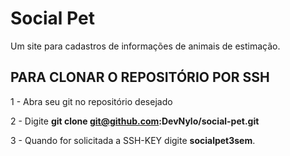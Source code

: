 # Social Pet
Um site para cadastros de informações de animais de estimação.

## PARA CLONAR O REPOSITÓRIO POR SSH

1 - Abra seu git no repositório desejado

2 - Digite <strong>git clone git@github.com:DevNylo/social-pet.git</strong>

3 - Quando for solicitada a SSH-KEY digite <strong>socialpet3sem</strong>. 
